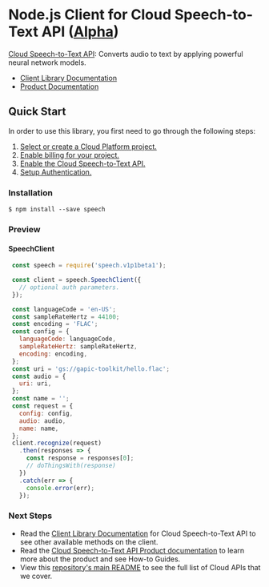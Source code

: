 # Node.js Client for Cloud Speech-to-Text API ([Alpha](https://github.com/GoogleCloudPlatform/google-cloud-node#versioning))

[Cloud Speech-to-Text API][Product Documentation]:
Converts audio to text by applying powerful neural network models.
- [Client Library Documentation][]
- [Product Documentation][]

## Quick Start
In order to use this library, you first need to go through the following
steps:

1. [Select or create a Cloud Platform project.](https://console.cloud.google.com/project)
2. [Enable billing for your project.](https://cloud.google.com/billing/docs/how-to/modify-project#enable_billing_for_a_project)
3. [Enable the Cloud Speech-to-Text API.](https://console.cloud.google.com/apis/library/speech.googleapis.com)
4. [Setup Authentication.](https://googlecloudplatform.github.io/google-cloud-node/#/docs/google-cloud/master/guides/authentication)

### Installation
```
$ npm install --save speech
```

### Preview
#### SpeechClient
```js
 const speech = require('speech.v1p1beta1');

 const client = speech.SpeechClient({
   // optional auth parameters.
 });

 const languageCode = 'en-US';
 const sampleRateHertz = 44100;
 const encoding = 'FLAC';
 const config = {
   languageCode: languageCode,
   sampleRateHertz: sampleRateHertz,
   encoding: encoding,
 };
 const uri = 'gs://gapic-toolkit/hello.flac';
 const audio = {
   uri: uri,
 };
 const name = '';
 const request = {
   config: config,
   audio: audio,
   name: name,
 };
 client.recognize(request)
   .then(responses => {
     const response = responses[0];
     // doThingsWith(response)
   })
   .catch(err => {
     console.error(err);
   });
```

### Next Steps
- Read the [Client Library Documentation][] for Cloud Speech-to-Text API
  to see other available methods on the client.
- Read the [Cloud Speech-to-Text API Product documentation][Product Documentation]
  to learn more about the product and see How-to Guides.
- View this [repository's main README](https://github.com/GoogleCloudPlatform/google-cloud-node/blob/master/README.md)
  to see the full list of Cloud APIs that we cover.

[Client Library Documentation]: https://googlecloudplatform.github.io/google-cloud-node/#/docs/speech
[Product Documentation]: https://cloud.google.com/speech
